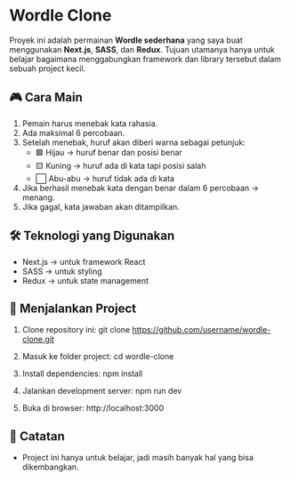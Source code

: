 # Wordle Clone

Proyek ini adalah permainan **Wordle sederhana** yang saya buat menggunakan **Next.js**, **SASS**, dan **Redux**.
Tujuan utamanya hanya untuk belajar bagaimana menggabungkan framework dan library tersebut dalam sebuah project kecil.

## 🎮 Cara Main
1. Pemain harus menebak kata rahasia.
2. Ada maksimal 6 percobaan.
3. Setelah menebak, huruf akan diberi warna sebagai petunjuk:
   - 🟩 Hijau → huruf benar dan posisi benar
   - 🟨 Kuning → huruf ada di kata tapi posisi salah
   - ⬜ Abu-abu → huruf tidak ada di kata
4. Jika berhasil menebak kata dengan benar dalam 6 percobaan → menang.
5. Jika gagal, kata jawaban akan ditampilkan.

## 🛠️ Teknologi yang Digunakan
- Next.js → untuk framework React
- SASS → untuk styling
- Redux → untuk state management

## 🚀 Menjalankan Project
1. Clone repository ini:
   git clone https://github.com/username/wordle-clone.git

2. Masuk ke folder project:
   cd wordle-clone

3. Install dependencies:
   npm install

4. Jalankan development server:
   npm run dev

5. Buka di browser: http://localhost:3000

## 📌 Catatan
- Project ini hanya untuk belajar, jadi masih banyak hal yang bisa dikembangkan.
